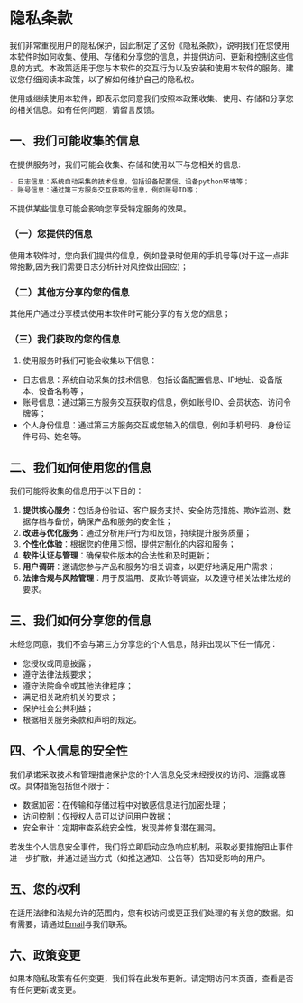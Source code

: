 # 隐私条款

我们非常重视用户的隐私保护，因此制定了这份《隐私条款》，说明我们在您使用本软件时如何收集、使用、存储和分享您的信息，并提供访问、更新和控制这些信息的方式。本政策适用于您与本软件的交互行为以及安装和使用本软件的服务。建议您仔细阅读本政策，以了解如何维护自己的隐私权。

使用或继续使用本软件，即表示您同意我们按照本政策收集、使用、存储和分享您的相关信息。如有任何问题，请留言反馈。

## 一、我们可能收集的信息

在提供服务时，我们可能会收集、存储和使用以下与您相关的信息:

```markdown
- 日志信息：系统自动采集的技术信息，包括设备配置信、设备python环境等；
- 账号信息：通过第三方服务交互获取的信息，例如账号ID等；
```

不提供某些信息可能会影响您享受特定服务的效果。

### （一）您提供的信息

使用本软件时，您向我们提供的信息，例如登录时使用的手机号等(对于这一点非常抱歉,因为我们需要日志分析针对风控做出回应)；

### （二）其他方分享的您的信息

其他用户通过分享模式使用本软件时可能分享的有关您的信息；

### （三）我们获取的您的信息

1. 使用服务时我们可能会收集以下信息：

- 日志信息：系统自动采集的技术信息，包括设备配置信息、IP地址、设备版本、设备名称等；
- 账号信息：通过第三方服务交互获取的信息，例如账号ID、会员状态、访问令牌等；
- 个人身份信息：通过第三方服务交互或您输入的信息，例如手机号码、身份证件号码、姓名等。

## 二、我们如何使用您的信息

我们可能将收集的信息用于以下目的：

1. **提供核心服务**：包括身份验证、客户服务支持、安全防范措施、欺诈监测、数据存档与备份，确保产品和服务的安全性；
2. **改进与优化服务**：通过分析用户行为和反馈，持续提升服务质量；
3. **个性化体验**：根据您的使用习惯，提供定制化的内容和服务；
4. **软件认证与管理**：确保软件版本的合法性和及时更新；
5. **用户调研**：邀请您参与产品和服务的相关调查，以更好地满足用户需求；
6. **法律合规与风险管理**：用于反滥用、反欺诈等调查，以及遵守相关法律法规的要求。

## 三、我们如何分享您的信息

未经您同意，我们不会与第三方分享您的个人信息，除非出现以下任一情况：

- 您授权或同意披露；
- 遵守法律法规要求；
- 遵守法院命令或其他法律程序；
- 满足相关政府机关的要求；
- 保护社会公共利益；
- 根据相关服务条款和声明的规定。

## 四、个人信息的安全性

我们承诺采取技术和管理措施保护您的个人信息免受未经授权的访问、泄露或篡改。具体措施包括但不限于：
- 数据加密：在传输和存储过程中对敏感信息进行加密处理；
- 访问控制：仅授权人员可以访问用户数据；
- 安全审计：定期审查系统安全性，发现并修复潜在漏洞。

若发生个人信息安全事件，我们将立即启动应急响应机制，采取必要措施阻止事件进一步扩散，并通过适当方式（如推送通知、公告等）告知受影响的用户。

## 五、您的权利

在适用法律和法规允许的范围内，您有权访问或更正我们处理的有关您的数据。如有需要，请通过[Email](/other/contact-us.md)与我们联系。

## 六、政策变更

如果本隐私政策有任何变更，我们将在此发布更新。请定期访问本页面，查看是否有任何更新或变更。